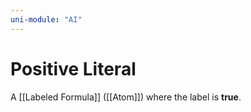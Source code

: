 ```yaml
---
uni-module: "AI"
---
```


# Positive Literal

A [[Labeled Formula]] ([[Atom]]) where the label is **true**.
